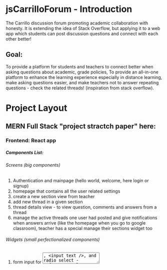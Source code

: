 # jsCarrilloForum - Introduction
The Carrillo discussion forum promoting academic collaboration with honesty. It is extending the idea of Stack Overflow, but applying it to a web app which students can post discussion questions and connect with each other better! 
## Goal: 
To provide a platform for students and teachers to connect better when asking questions about academic, grade policies, 
To provide an all-in-one platform to enhance the learning experience especially in distance learning, make asking questions easier, and make teachers not to answer repeating questions - check the related threads! (inspiration from stack overflow). 

#
# Project Layout
## MERN Full Stack "project stractch paper" here: 
### Frontend: React app
##### Components List: 
###### Screens (big components)
1. Authentication and mainpage (hello world, welcome, here login or signup)
2. homepage that contains all the user related settings
3. create a new section view from teacher
4. add new thread in a given section
5. thread details view - to view question, comments and answers from a thread
6. manage the active threads one user had posted and give notifications when answers arrive (like the homepage when you go to google classroom), teacher has a special manage their sections widget too
###### Widgets (small perfectionalized components)
1. form input for <textarea />, <input text />, and radio select - refer to google form's style
2. thread / section widget where json list can be passed in (thread, section manage view is the same style / component)


### Backend: Express module
#####    Here is the backend project layout: 
index.js is the main file which extends the routers
###### Folders: 
routers : for containing express routers
1. user authentication required routers that needs to extend auth middlewares
2. routers to fetch - some auth required (fetch.js)
3. to post - all auth required (posts.js)

#####    URL Formats
/ : the url that returns the entire react app to the user\
/api/... : to fetch data from mongodb\
1. sections/:id : to grab the avaible sections a user is enrolled or permitted in (id = user id created by mongodb)
2. threads/:id : to grab the existing threads given (id of that sections) - returns [title, description, user, numReplies, isSolved]
3. thread-details/:id : to get the comments, title, 
/posts/... : to post data\

# My Contacts
If there are any questions, feel free to email at this address: ruiyang_j2310@srcschools.org 
